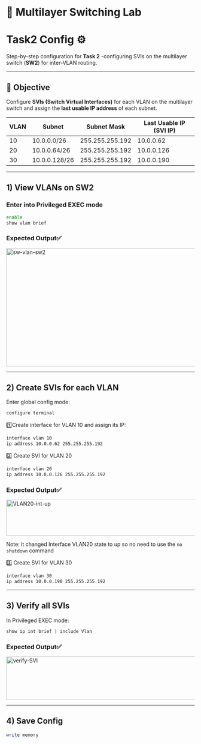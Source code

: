 # 🧩 Multilayer Switching Lab

# Task2 Config ⚙️
Step-by-step configuration for **Task 2** -configuring SVIs on the multilayer switch (**SW2**) for inter-VLAN routing.

---

## 🧩 Objective
Configure **SVIs (Switch Virtual Interfaces)** for each VLAN on the multilayer switch and assign the **last usable IP address** of each subnet.

| VLAN | Subnet | Subnet Mask | Last Usable IP (SVI IP) |
|------|---------|--------------|--------------------------|
| 10 | 10.0.0.0/26 | 255.255.255.192 | 10.0.0.62 |
| 20 | 10.0.0.64/26 | 255.255.255.192 | 10.0.0.126 |
| 30 | 10.0.0.128/26 | 255.255.255.192 | 10.0.0.190 |

---

## 1) View VLANs on SW2

### Enter into Privileged EXEC mode

```bash
enable
show vlan brief
```

### Expected Output✅
<img width="911" height="315" alt="sw-vlan-sw2" src="https://github.com/user-attachments/assets/c9c42afb-a0dc-4af2-9eef-ebc50b55feea" />

---

## 2) Create SVIs for each VLAN

Enter global config mode:
```bash
configure terminal
```

1️⃣Create interface for VLAN 10 and assign its IP:
```bash
interface vlan 10
ip address 10.0.0.62 255.255.255.192
```

2️⃣ Create SVI for VLAN 20
```bash
interface vlan 20
ip address 10.0.0.126 255.255.255.192
```

### Expected Output✅
<img width="780" height="96" alt="VLAN20-int-up" src="https://github.com/user-attachments/assets/ba1fd6be-90e4-4317-9c7c-b27205bb54c6" />

Note: it changed Interface VLAN20 state to up so no need to use the `no shutdown` command

3️⃣ Create SVI for VLAN 30
```bash
interface vlan 30
ip address 10.0.0.190 255.255.255.192
```

---
## 3) Verify all SVIs
In Privileged EXEC mode:
```bash
show ip int brief | include Vlan
```

### Expected Output✅
<img width="797" height="115" alt="verify-SVI" src="https://github.com/user-attachments/assets/7e9788a3-7b23-4493-aebb-7c0e9ac02c84" />

---

## 4) Save Config
```bash
write memory
```
